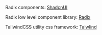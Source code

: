 Radix components:
[ShadcnUI](https://ui.shadcn.com/docs)

Radix low level component library:
[Radix](https://www.radix-ui.com/docs/primitives/overview/introduction)

TailwindCSS utility css framework:
[Taiwlind](https://tailwindcss.com/docs/customizing-colors)
